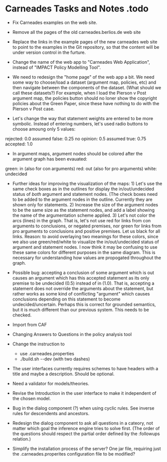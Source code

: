 # Carneades Tasks and Notes .todo

- Fix Carneades examples on the web site.

- Remove all the pages of the old carneades.berlios.de web site

- Replace the links in the example pages of the new carneades web site to point to the examples in the Git repository, so that the content will  be under version control in the furture. 

- Change the name of the web app to "Carneades Web Application", instead of "IMPACT Policy Modelling Tool". 


- We need to redesign the "home page" of the web app a bit.  We need some way to choose/load a dataset (argument map, policies, etc) and then navigate between the components of the dataset.  (What should we call these datasets?)   For example, when I load  the Pierson v Post argument map, the policies button should no loner show the copyright policies about the Green Paper, since these have nothing to do with the Pierson v Post case.

- Let's change the way that statement weights are entered to be more symbolic. Instead of entering numbers, let's used radio buttons to choose amoung only 5 values:

rejected: 0.0
assumed false: 0.25
no opinion: 0.5
assumed true: 0.75
accepted: 1.0

- In argument maps, argument nodes should be colored after the argument graph has been evauated:

green: in  (also for con arguments)
red: out   (also for pro arguments)
white: undecided

- Further ideas for improving the visualization of the maps:  1) Let's use the same check boxes as in the outlines for display the in/out/undecided status of *both* argument and statement nodes.  (The check boxes need to be added to the argument nodes in the outline.  Currently they are shown only for statements.  2) Increase the size of the argument nodes to be the same size as the statement nodes, and add a label showing the name of the argumentation scheme applied.  3) Let's not color the arcs (lines) in the graph.  That is, let's not use red for links from con arguments to conclusions, or negated premises, nor green for links from pro arguments to conclusions and positive premises.  Let us black for all links.  Reason: to avoid overlaying two meanings for these colors, since we also use green/red/white to visualize the in/out/undecided status of argument and statement nodes.  I now think it may be confusing to use these same colors for different purposes in the same diagram. This is necessary for understanding how values are propogated throughout the graph.

- Possible bug:   accepting a conclusion of some argument which is out causes an argument which has this accepted statement as its only premise to be undecided (0.5) instead of in (1.0).  That is, accepting a statement does not override the arguments about the statement, but rather works as some kind of conflicting "argument" which causes conclusions depending on this statement to become undecided/uncertain.  Perhaps this is correct for grounded semantics, but it is much different than our previous system.  This needs to be checked.

- Import from CAF
- Changing Answers to Questions in the policy analysis tool
- Change the instruction to 
	- use .carneades.properties 
	- ./build.sh --dev   (with two dashes)

- The user interfaces currently requires schemes to have headers with a title and maybe a description.  Should be optional.
- Need a validator for models/theories.
- Revise the Introduction in the user interface to make it independent of the chosen model.
- Bug in the dialog component (?)  when using cyclic rules.  See inverse rules for descendents and ancestors.
- Redesign the dialog component to ask all questions in a cateory, not matter which goal the inference engine tries to solve first.   (The order of the questions should respect the partial order defined by the :followups relation.)
- Simplify the installation process of the server?  One jar file, requiring just the .carneades.properites configuration file to be modified?
